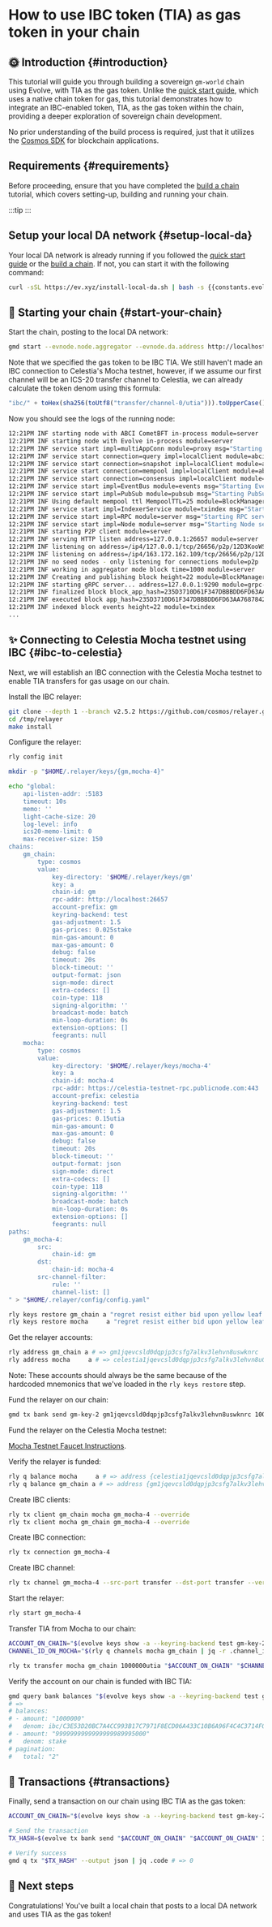 # How to use IBC token (TIA) as gas token in your chain

## 🌞 Introduction {#introduction}

This tutorial will guide you through building a sovereign `gm-world` chain using Evolve, with TIA as the gas token. Unlike the [quick start guide](/docs/guides/quick-start.md), which uses a native chain token for gas, this tutorial demonstrates how to integrate an IBC-enabled token, TIA, as the gas token within the chain, providing a deeper exploration of sovereign chain development.

No prior understanding of the build process is required, just that it utilizes the [Cosmos SDK](https://github.com/cosmos/cosmos-sdk) for blockchain applications.

## Requirements {#requirements}

Before proceeding, ensure that you have completed the [build a chain](/docs/guides/gm-world.md) tutorial, which covers setting-up, building and running your chain.

<!-- markdownlint-disable MD033 -->
<script setup>
import Callout from '../.vitepress/components/callout.vue'
import constants from '../.vitepress/constants/constants.js'
</script>

:::tip
<Callout />
:::

<!-- markdownlint-enable MD033 -->

## Setup your local DA network {#setup-local-da}

Your local DA network is already running if you followed the [quick start guide](/docs/guides/quick-start.md) or the [build a chain](/docs/guides/gm-world.md). If not, you can start it with the following command:

```bash
curl -sSL https://ev.xyz/install-local-da.sh | bash -s {{constants.evolveLatestTag}}
```

## 🚀 Starting your chain {#start-your-chain}

Start the chain, posting to the local DA network:

```bash
gmd start --evnode.node.aggregator --evnode.da.address http://localhost:7980 --minimum-gas-prices="0.02ibc/C3E53D20BC7A4CC993B17C7971F8ECD06A433C10B6A96F4C4C3714F0624C56DA,0.025stake"
```

Note that we specified the gas token to be IBC TIA. We still haven't made an IBC connection to Celestia's Mocha testnet, however, if we assume our first channel will be an ICS-20 transfer channel to Celestia, we can already calculate the token denom using this formula:

```js
"ibc/" + toHex(sha256(toUtf8("transfer/channel-0/utia"))).toUpperCase();
```

Now you should see the logs of the running node:

```bash
12:21PM INF starting node with ABCI CometBFT in-process module=server
12:21PM INF starting node with Evolve in-process module=server
12:21PM INF service start impl=multiAppConn module=proxy msg="Starting multiAppConn service"
12:21PM INF service start connection=query impl=localClient module=abci-client msg="Starting localClient service"
12:21PM INF service start connection=snapshot impl=localClient module=abci-client msg="Starting localClient service"
12:21PM INF service start connection=mempool impl=localClient module=abci-client msg="Starting localClient service"
12:21PM INF service start connection=consensus impl=localClient module=abci-client msg="Starting localClient service"
12:21PM INF service start impl=EventBus module=events msg="Starting EventBus service"
12:21PM INF service start impl=PubSub module=pubsub msg="Starting PubSub service"
12:21PM INF Using default mempool ttl MempoolTTL=25 module=BlockManager
12:21PM INF service start impl=IndexerService module=txindex msg="Starting IndexerService service"
12:21PM INF service start impl=RPC module=server msg="Starting RPC service"
12:21PM INF service start impl=Node module=server msg="Starting Node service"
12:21PM INF starting P2P client module=server
12:21PM INF serving HTTP listen address=127.0.0.1:26657 module=server
12:21PM INF listening on address=/ip4/127.0.0.1/tcp/26656/p2p/12D3KooWSicdPmMTLf9fJbSSHZc9UVP1CbNqKPpbYVbgxHvbhAUY module=p2p
12:21PM INF listening on address=/ip4/163.172.162.109/tcp/26656/p2p/12D3KooWSicdPmMTLf9fJbSSHZc9UVP1CbNqKPpbYVbgxHvbhAUY module=p2p
12:21PM INF no seed nodes - only listening for connections module=p2p
12:21PM INF working in aggregator mode block time=1000 module=server
12:21PM INF Creating and publishing block height=22 module=BlockManager
12:21PM INF starting gRPC server... address=127.0.0.1:9290 module=grpc-server
12:21PM INF finalized block block_app_hash=235D3710D61F347DBBBDD6FD63AA7687842D1EF9CB475C712856D7DA32F82F09 height=22 module=BlockManager num_txs_res=0 num_val_updates=0
12:21PM INF executed block app_hash=235D3710D61F347DBBBDD6FD63AA7687842D1EF9CB475C712856D7DA32F82F09 height=22 module=BlockManager
12:21PM INF indexed block events height=22 module=txindex
...
```

## ✨ Connecting to Celestia Mocha testnet using IBC {#ibc-to-celestia}

Next, we will establish an IBC connection with the Celestia Mocha testnet to enable TIA transfers for gas usage on our chain.

Install the IBC relayer:

```bash
git clone --depth 1 --branch v2.5.2 https://github.com/cosmos/relayer.git /tmp/relayer
cd /tmp/relayer
make install
```

Configure the relayer:

```bash
rly config init

mkdir -p "$HOME/.relayer/keys/{gm,mocha-4}"

echo "global:
    api-listen-addr: :5183
    timeout: 10s
    memo: ''
    light-cache-size: 20
    log-level: info
    ics20-memo-limit: 0
    max-receiver-size: 150
chains:
    gm_chain:
        type: cosmos
        value:
            key-directory: '$HOME/.relayer/keys/gm'
            key: a
            chain-id: gm
            rpc-addr: http://localhost:26657
            account-prefix: gm
            keyring-backend: test
            gas-adjustment: 1.5
            gas-prices: 0.025stake
            min-gas-amount: 0
            max-gas-amount: 0
            debug: false
            timeout: 20s
            block-timeout: ''
            output-format: json
            sign-mode: direct
            extra-codecs: []
            coin-type: 118
            signing-algorithm: ''
            broadcast-mode: batch
            min-loop-duration: 0s
            extension-options: []
            feegrants: null
    mocha:
        type: cosmos
        value:
            key-directory: '$HOME/.relayer/keys/mocha-4'
            key: a
            chain-id: mocha-4
            rpc-addr: https://celestia-testnet-rpc.publicnode.com:443
            account-prefix: celestia
            keyring-backend: test
            gas-adjustment: 1.5
            gas-prices: 0.15utia
            min-gas-amount: 0
            max-gas-amount: 0
            debug: false
            timeout: 20s
            block-timeout: ''
            output-format: json
            sign-mode: direct
            extra-codecs: []
            coin-type: 118
            signing-algorithm: ''
            broadcast-mode: batch
            min-loop-duration: 0s
            extension-options: []
            feegrants: null
paths:
    gm_mocha-4:
        src:
            chain-id: gm
        dst:
            chain-id: mocha-4
        src-channel-filter:
            rule: ''
            channel-list: []
" > "$HOME/.relayer/config/config.yaml"

rly keys restore gm_chain a "regret resist either bid upon yellow leaf early symbol win market vital"
rly keys restore mocha     a "regret resist either bid upon yellow leaf early symbol win market vital"
```

Get the relayer accounts:

```bash
rly address gm_chain a # => gm1jqevcsld0dqpjp3csfg7alkv3lehvn8uswknrc
rly address mocha     a # => celestia1jqevcsld0dqpjp3csfg7alkv3lehvn8u04ymsu
```

Note: These accounts should always be the same because of the hardcoded mnemonics that we've loaded in the `rly keys restore` step.

Fund the relayer on our chain:

```bash
gmd tx bank send gm-key-2 gm1jqevcsld0dqpjp3csfg7alkv3lehvn8uswknrc 10000000stake --keyring-backend test --chain-id gm --fees 5000stake -y
```

Fund the relayer on the Celestia Mocha testnet:

[Mocha Testnet Faucet Instructions](https://docs.celestia.org/how-to-guides/mocha-testnet#mocha-testnet-faucet).

Verify the relayer is funded:

```bash
rly q balance mocha     a # => address {celestia1jqevcsld0dqpjp3csfg7alkv3lehvn8u04ymsu} balance {10000000utia}
rly q balance gm_chain a # => address {gm1jqevcsld0dqpjp3csfg7alkv3lehvn8uswknrc} balance {10000000stake}
```

Create IBC clients:

```bash
rly tx client gm_chain mocha gm_mocha-4 --override
rly tx client mocha gm_chain gm_mocha-4 --override
```

Create IBC connection:

```bash
rly tx connection gm_mocha-4
```

Create IBC channel:

```bash
rly tx channel gm_mocha-4 --src-port transfer --dst-port transfer --version ics20-1
```

Start the relayer:

```bash
rly start gm_mocha-4
```

Transfer TIA from Mocha to our chain:

```bash
ACCOUNT_ON_CHAIN="$(evolve keys show -a --keyring-backend test gm-key-2)"
CHANNEL_ID_ON_MOCHA="$(rly q channels mocha gm_chain | jq -r .channel_id | tail -1)"

rly tx transfer mocha gm_chain 1000000utia "$ACCOUNT_ON_CHAIN" "$CHANNEL_ID_ON_MOCHA" --path gm_mocha-4
```

Verify the account on our chain is funded with IBC TIA:

```bash
gmd query bank balances "$(evolve keys show -a --keyring-backend test gm-key-2)"
# =>
# balances:
# - amount: "1000000"
#   denom: ibc/C3E53D20BC7A4CC993B17C7971F8ECD06A433C10B6A96F4C4C3714F0624C56DA
# - amount: "9999999999999999989995000"
#   denom: stake
# pagination:
#   total: "2"
```

## 💸 Transactions {#transactions}

Finally, send a transaction on our chain using IBC TIA as the gas token:

```bash
ACCOUNT_ON_CHAIN="$(evolve keys show -a --keyring-backend test gm-key-2)"

# Send the transaction
TX_HASH=$(evolve tx bank send "$ACCOUNT_ON_CHAIN" "$ACCOUNT_ON_CHAIN" 1stake --keyring-backend test --chain-id gm --gas-prices 0.02ibc/C3E53D20BC7A4CC993B17C7971F8ECD06A433C10B6A96F4C4C3714F0624C56DA -y --output json | jq -r .txhash)

# Verify success
gmd q tx "$TX_HASH" --output json | jq .code # => 0
```

## 🎉 Next steps

Congratulations! You've built a local chain that posts to a local DA network and uses TIA as the gas token!
